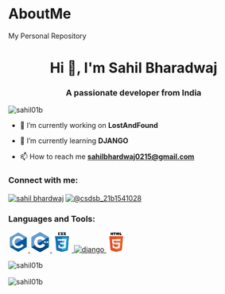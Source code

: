 # AboutMe
My Personal Repository
<h1 align="center">Hi 👋, I'm Sahil Bharadwaj</h1>
<h3 align="center">A passionate developer from India</h3>

<p align="left"> <img src="https://komarev.com/ghpvc/?username=sahil01b&label=Profile%20views&color=0e75b6&style=flat" alt="sahil01b" /> </p>

- 🔭 I’m currently working on **LostAndFound**

- 🌱 I’m currently learning **DJANGO**

- 📫 How to reach me **sahilbhardwaj0215@gmail.com**

<h3 align="left">Connect with me:</h3>
<p align="left">
<a href="https://linkedin.com/in/sahil bhardwaj" target="blank"><img align="center" src="https://raw.githubusercontent.com/rahuldkjain/github-profile-readme-generator/master/src/images/icons/Social/linked-in-alt.svg" alt="sahil bhardwaj" height="30" width="40" /></a>
<a href="https://www.hackerrank.com/csdsb_21b1541028" target="blank"><img align="center" src="https://raw.githubusercontent.com/rahuldkjain/github-profile-readme-generator/master/src/images/icons/Social/hackerrank.svg" alt="@csdsb_21b1541028" height="30" width="40" /></a>
</p>

<h3 align="left">Languages and Tools:</h3>
<p align="left"> <a href="https://www.cprogramming.com/" target="_blank" rel="noreferrer"> <img src="https://raw.githubusercontent.com/devicons/devicon/master/icons/c/c-original.svg" alt="c" width="40" height="40"/> </a> <a href="https://www.w3schools.com/cpp/" target="_blank" rel="noreferrer"> <img src="https://raw.githubusercontent.com/devicons/devicon/master/icons/cplusplus/cplusplus-original.svg" alt="cplusplus" width="40" height="40"/> </a> <a href="https://www.w3schools.com/css/" target="_blank" rel="noreferrer"> <img src="https://raw.githubusercontent.com/devicons/devicon/master/icons/css3/css3-original-wordmark.svg" alt="css3" width="40" height="40"/> </a> <a href="https://www.djangoproject.com/" target="_blank" rel="noreferrer"> <img src="https://cdn.worldvectorlogo.com/logos/django.svg" alt="django" width="40" height="40"/> </a> <a href="https://www.w3.org/html/" target="_blank" rel="noreferrer"> <img src="https://raw.githubusercontent.com/devicons/devicon/master/icons/html5/html5-original-wordmark.svg" alt="html5" width="40" height="40"/> </a> </p>

<p><img align="center" src="https://github-readme-stats.vercel.app/api/top-langs?username=sahil01b&show_icons=true&locale=en&layout=compact" alt="sahil01b" /></p>

<p><img align="center" src="https://github-readme-streak-stats.herokuapp.com/?user=sahil01b&" alt="sahil01b" /></p>
